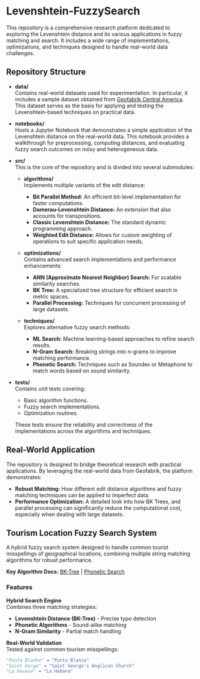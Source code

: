 # Levenshtein-FuzzySearch

This repository is a comprehensive research platform dedicated to exploring the Levenshtein distance and its various applications in fuzzy matching and search. It includes a wide range of implementations, optimizations, and techniques designed to handle real-world data challenges.

## Repository Structure

- **data/**  
  Contains real-world datasets used for experimentation. In particular, it includes a sample dataset obtained from [Geofabrik Central America](https://download.geofabrik.de/central-america.html). This dataset serves as the basis for applying and testing the Levenshtein-based techniques on practical data.

- **notebooks/**  
  Hosts a Jupyter Notebook that demonstrates a simple application of the Levenshtein distance on the real-world data. This notebook provides a walkthrough for preprocessing, computing distances, and evaluating fuzzy search outcomes on noisy and heterogeneous data.

- **src/**  
  This is the core of the repository and is divided into several submodules:
  
  - **algorithms/**  
    Implements multiple variants of the edit distance:
    - **Bit Parallel Method:** An efficient bit-level implementation for faster computations.
    - **Damerau-Levenshtein Distance:** An extension that also accounts for transpositions.
    - **Classic Levenshtein Distance:** The standard dynamic programming approach.
    - **Weighted Edit Distance:** Allows for custom weighting of operations to suit specific application needs.
  
  - **optimizations/**  
    Contains advanced search implementations and performance enhancements:
    - **ANN (Approximate Nearest Neighbor) Search:** For scalable similarity searches.
    - **BK Tree:** A specialized tree structure for efficient search in metric spaces.
    - **Parallel Processing:** Techniques for concurrent processing of large datasets.
  
  - **techniques/**  
    Explores alternative fuzzy search methods:
    - **ML Search:** Machine learning-based approaches to refine search results.
    - **N-Gram Search:** Breaking strings into n-grams to improve matching performance.
    - **Phonetic Search:** Techniques such as Soundex or Metaphone to match words based on sound similarity.

- **tests/**  
  Contains unit tests covering:
  - Basic algorithm functions.
  - Fuzzy search implementations.
  - Optimization routines.
  
  These tests ensure the reliability and correctness of the implementations across the algorithms and techniques.

## Real-World Application

The repository is designed to bridge theoretical research with practical applications. By leveraging the real-world data from Geofabrik, the platform demonstrates:
- **Robust Matching:** How different edit distance algorithms and fuzzy matching techniques can be applied to imperfect data.
- **Performance Optimization:** A detailed look into how BK Trees, and parallel processing can significantly reduce the computational cost, especially when dealing with large datasets.

## Tourism Location Fuzzy Search System

A hybrid fuzzy search system designed to handle common tourist misspellings of geographical locations, combining multiple string matching algorithms for robust performance.

**Key Algorithm Docs:** [BK-Tree](src/algorithms/) | [Phonetic Search](src/techniques/)

### Features

**Hybrid Search Engine**  
Combines three matching strategies:
- **Levenshtein Distance (BK-Tree)** - Precise typo detection
- **Phonetic Algorithms** - Sound-alike matching
- **N-Gram Similarity** - Partial match handling

**Real-World Validation**  
Tested against common tourism misspellings:
```python
"Punta Blanka" → "Punta Blanca"  
"Saint Gorge" → "Saint George's Anglican Church"  
"La Havana" → "La Habana"
